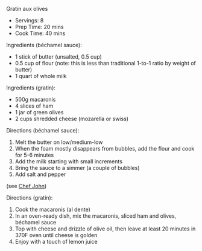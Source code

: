 Gratin aux olives

* Servings: 8
* Prep Time: 20 mins
* Cook Time: 40 mins

Ingredients (béchamel sauce):

* 1 stick of butter (unsalted, 0.5 cup)
* 0.5 cup of flour (note: this is less than traditional 1-to-1 ratio by weight of butter)
* 1 quart of whole milk

Ingredients (gratin):

* 500g macaronis
* 4 slices of ham
* 1 jar of green olives
* 2 cups shredded cheese (mozarella or swiss)

Directions (béchamel sauce):

1. Melt the butter on low/medium-low
2. When the foam mostly disappears from bubbles, add the flour and cook for 5-6 minutes
3. Add the milk starting with small increments
4. Bring the sauce to a simmer (a couple of bubbles)
5. Add salt and pepper

(see [Chef John](https://youtu.be/Tvv74RJd6AA))

Directions (gratin):

1. Cook the macaronis (al dente)
2. In an oven-ready dish, mix the macaronis, sliced ham and olives, béchamel sauce
3. Top with cheese and drizzle of olive oil, then leave at least 20 minutes in 370F oven until cheese is golden
4. Enjoy with a touch of lemon juice


